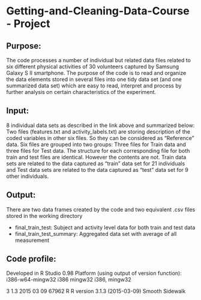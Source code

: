 # Getting-and-Cleaning-Data-Course - Project
## Purpose: 
The code processes a number of individual but related data files related to six different physical activities of 30 
volunteers captured by Samsung Galaxy S II smartphone. The purpose of the code is to read and organize the data elements 
stored in several files into one tidy data set (and one summarized data set) which are easy to read, interpret and process by 
further analysis on certain characteristics of the experiment.

## Input: 
8 individual data sets as described in the link above and summarized below:
Two files (features.txt and activity_labels.txt) are storing description of the coded variables in other six files. So they 
can be considered as “Reference” data.
Six files are grouped into two groups: Three files for Train data and three files for Test data. The structure for each 
corresponding file for both train and test files are identical. However the contents are not. Train data sets are related to 
the data captured as “train” data set for 21 individuals and Test data sets are related to the data captured as “test” data 
set for 9 other individuals.

## Output:
There are two data frames created by the code and two equivalent .csv files stored in the working directory
* final_train_test: Subject and activity level data for both train and test data
*	final_train_test_summary: Aggregated data set with average of all measurement 

## Code profile:
Developed in R Studio 0.98
Platform (using output of version function):
i386-w64-mingw32
i386
mingw32
i386, mingw32

3
1.3
2015
03
09
67962
R
R version 3.1.3 (2015-03-09)
Smooth Sidewalk
